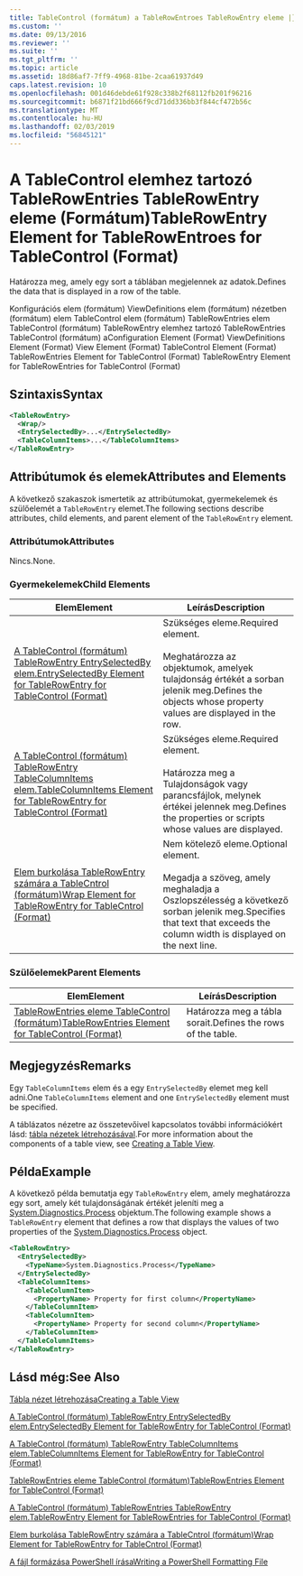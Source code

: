 ```yaml
---
title: TableControl (formátum) a TableRowEntroes TableRowEntry eleme |} A Microsoft Docs
ms.custom: ''
ms.date: 09/13/2016
ms.reviewer: ''
ms.suite: ''
ms.tgt_pltfrm: ''
ms.topic: article
ms.assetid: 18d86af7-7ff9-4968-81be-2caa61937d49
caps.latest.revision: 10
ms.openlocfilehash: 001d46debde61f928c338b2f68112fb201f96216
ms.sourcegitcommit: b6871f21bd666f9cd71dd336bb3f844cf472b56c
ms.translationtype: MT
ms.contentlocale: hu-HU
ms.lasthandoff: 02/03/2019
ms.locfileid: "56845121"
---
```

# <a name="tablerowentry-element-for-tablerowentroes-for-tablecontrol-format"></a><span data-ttu-id="aeff0-102">A TableControl elemhez tartozó TableRowEntries TableRowEntry eleme (Formátum)</span><span class="sxs-lookup"><span data-stu-id="aeff0-102">TableRowEntry Element for TableRowEntroes for TableControl (Format)</span></span>

<span data-ttu-id="aeff0-103">Határozza meg, amely egy sort a táblában megjelennek az adatok.</span><span class="sxs-lookup"><span data-stu-id="aeff0-103">Defines the data that is displayed in a row of the table.</span></span>

<span data-ttu-id="aeff0-104">Konfigurációs elem (formátum) ViewDefinitions elem (formátum) nézetben (formátum) elem TableControl elem (formátum) TableRowEntries elem TableControl (formátum) TableRowEntry elemhez tartozó TableRowEntries TableControl (formátum) a</span><span class="sxs-lookup"><span data-stu-id="aeff0-104">Configuration Element (Format) ViewDefinitions Element (Format) View Element (Format) TableControl Element (Format) TableRowEntries Element for TableControl (Format) TableRowEntry Element for TableRowEntries for TableControl (Format)</span></span>

## <a name="syntax"></a><span data-ttu-id="aeff0-105">Szintaxis</span><span class="sxs-lookup"><span data-stu-id="aeff0-105">Syntax</span></span>

```xml
<TableRowEntry>
  <Wrap/>
  <EntrySelectedBy>...</EntrySelectedBy>
  <TableColumnItems>...</TableColumnItems>
</TableRowEntry>
```

## <a name="attributes-and-elements"></a><span data-ttu-id="aeff0-106">Attribútumok és elemek</span><span class="sxs-lookup"><span data-stu-id="aeff0-106">Attributes and Elements</span></span>

<span data-ttu-id="aeff0-107">A következő szakaszok ismertetik az attribútumokat, gyermekelemek és szülőelemét a `TableRowEntry` elemet.</span><span class="sxs-lookup"><span data-stu-id="aeff0-107">The following sections describe attributes, child elements, and parent element of the `TableRowEntry` element.</span></span>

### <a name="attributes"></a><span data-ttu-id="aeff0-108">Attribútumok</span><span class="sxs-lookup"><span data-stu-id="aeff0-108">Attributes</span></span>

<span data-ttu-id="aeff0-109">Nincs.</span><span class="sxs-lookup"><span data-stu-id="aeff0-109">None.</span></span>

### <a name="child-elements"></a><span data-ttu-id="aeff0-110">Gyermekelemek</span><span class="sxs-lookup"><span data-stu-id="aeff0-110">Child Elements</span></span>

|<span data-ttu-id="aeff0-111">Elem</span><span class="sxs-lookup"><span data-stu-id="aeff0-111">Element</span></span>|<span data-ttu-id="aeff0-112">Leírás</span><span class="sxs-lookup"><span data-stu-id="aeff0-112">Description</span></span>|
|-------------|-----------------|
|[<span data-ttu-id="aeff0-113">A TableControl (formátum) TableRowEntry EntrySelectedBy elem.</span><span class="sxs-lookup"><span data-stu-id="aeff0-113">EntrySelectedBy Element for TableRowEntry for TableControl (Format)</span></span>](./entryselectedby-element-for-tablerowentry-for-tablecontrol-format.md)|<span data-ttu-id="aeff0-114">Szükséges eleme.</span><span class="sxs-lookup"><span data-stu-id="aeff0-114">Required element.</span></span><br /><br /> <span data-ttu-id="aeff0-115">Meghatározza az objektumok, amelyek tulajdonság értékét a sorban jelenik meg.</span><span class="sxs-lookup"><span data-stu-id="aeff0-115">Defines the objects whose property values are displayed in the row.</span></span>|
|[<span data-ttu-id="aeff0-116">A TableControl (formátum) TableRowEntry TableColumnItems elem.</span><span class="sxs-lookup"><span data-stu-id="aeff0-116">TableColumnItems Element for TableRowEntry for TableControl (Format)</span></span>](./tablecolumnitems-element-for-tablerowentry-for-tablecontrol-format.md)|<span data-ttu-id="aeff0-117">Szükséges eleme.</span><span class="sxs-lookup"><span data-stu-id="aeff0-117">Required element.</span></span><br /><br /> <span data-ttu-id="aeff0-118">Határozza meg a Tulajdonságok vagy parancsfájlok, melynek értékei jelennek meg.</span><span class="sxs-lookup"><span data-stu-id="aeff0-118">Defines the properties or scripts whose values are displayed.</span></span>|
|[<span data-ttu-id="aeff0-119">Elem burkolása TableRowEntry számára a TableCntrol (formátum)</span><span class="sxs-lookup"><span data-stu-id="aeff0-119">Wrap Element for TableRowEntry for TableCntrol (Format)</span></span>](./wrap-element-for-tablerowentry-for-tablecontrl-format.md)|<span data-ttu-id="aeff0-120">Nem kötelező eleme.</span><span class="sxs-lookup"><span data-stu-id="aeff0-120">Optional element.</span></span><br /><br /> <span data-ttu-id="aeff0-121">Megadja a szöveg, amely meghaladja a Oszlopszélesség a következő sorban jelenik meg.</span><span class="sxs-lookup"><span data-stu-id="aeff0-121">Specifies that text that exceeds the column width is displayed on the next line.</span></span>|

### <a name="parent-elements"></a><span data-ttu-id="aeff0-122">Szülőelemek</span><span class="sxs-lookup"><span data-stu-id="aeff0-122">Parent Elements</span></span>

|<span data-ttu-id="aeff0-123">Elem</span><span class="sxs-lookup"><span data-stu-id="aeff0-123">Element</span></span>|<span data-ttu-id="aeff0-124">Leírás</span><span class="sxs-lookup"><span data-stu-id="aeff0-124">Description</span></span>|
|-------------|-----------------|
|[<span data-ttu-id="aeff0-125">TableRowEntries eleme TableControl (formátum)</span><span class="sxs-lookup"><span data-stu-id="aeff0-125">TableRowEntries Element for TableControl (Format)</span></span>](./tablerowentries-element-for-tablecontrol-format.md)|<span data-ttu-id="aeff0-126">Határozza meg a tábla sorait.</span><span class="sxs-lookup"><span data-stu-id="aeff0-126">Defines the rows of the table.</span></span>|

## <a name="remarks"></a><span data-ttu-id="aeff0-127">Megjegyzés</span><span class="sxs-lookup"><span data-stu-id="aeff0-127">Remarks</span></span>

<span data-ttu-id="aeff0-128">Egy `TableColumnItems` elem és a egy `EntrySelectedBy` elemet meg kell adni.</span><span class="sxs-lookup"><span data-stu-id="aeff0-128">One `TableColumnItems` element and one `EntrySelectedBy` element must be specified.</span></span>

<span data-ttu-id="aeff0-129">A táblázatos nézetre az összetevőivel kapcsolatos további információkért lásd: [tábla nézetek létrehozásával](./creating-a-table-view.md).</span><span class="sxs-lookup"><span data-stu-id="aeff0-129">For more information about the components of a table view, see [Creating a Table View](./creating-a-table-view.md).</span></span>

## <a name="example"></a><span data-ttu-id="aeff0-130">Példa</span><span class="sxs-lookup"><span data-stu-id="aeff0-130">Example</span></span>

<span data-ttu-id="aeff0-131">A következő példa bemutatja egy `TableRowEntry` elem, amely meghatározza egy sort, amely két tulajdonságának értékét jeleníti meg a [System.Diagnostics.Process](/dotnet/api/System.Diagnostics.Process) objektum.</span><span class="sxs-lookup"><span data-stu-id="aeff0-131">The following example shows a `TableRowEntry` element that defines a row that displays the values of two properties of the [System.Diagnostics.Process](/dotnet/api/System.Diagnostics.Process) object.</span></span>

```xml
<TableRowEntry>
  <EntrySelectedBy>
    <TypeName>System.Diagnostics.Process</TypeName>
  </EntrySelectedBy>
  <TableColumnItems>
    <TableColumnItem>
      <PropertyName> Property for first column</PropertyName>
    </TableColumnItem>
    <TableColumnItem>
      <PropertyName> Property for second column</PropertyName>
    </TableColumnItem>
  </TableColumnItems>
</TableRowEntry>
```

## <a name="see-also"></a><span data-ttu-id="aeff0-132">Lásd még:</span><span class="sxs-lookup"><span data-stu-id="aeff0-132">See Also</span></span>

[<span data-ttu-id="aeff0-133">Tábla nézet létrehozása</span><span class="sxs-lookup"><span data-stu-id="aeff0-133">Creating a Table View</span></span>](./creating-a-table-view.md)

[<span data-ttu-id="aeff0-134">A TableControl (formátum) TableRowEntry EntrySelectedBy elem.</span><span class="sxs-lookup"><span data-stu-id="aeff0-134">EntrySelectedBy Element for TableRowEntry for TableControl (Format)</span></span>](./entryselectedby-element-for-tablerowentry-for-tablecontrol-format.md)

[<span data-ttu-id="aeff0-135">A TableControl (formátum) TableRowEntry TableColumnItems elem.</span><span class="sxs-lookup"><span data-stu-id="aeff0-135">TableColumnItems Element for TableRowEntry for TableControl (Format)</span></span>](./tablecolumnitems-element-for-tablerowentry-for-tablecontrol-format.md)

[<span data-ttu-id="aeff0-136">TableRowEntries eleme TableControl (formátum)</span><span class="sxs-lookup"><span data-stu-id="aeff0-136">TableRowEntries Element for TableControl (Format)</span></span>](./tablerowentries-element-for-tablecontrol-format.md)

[<span data-ttu-id="aeff0-137">A TableControl (formátum) TableRowEntries TableRowEntry elem.</span><span class="sxs-lookup"><span data-stu-id="aeff0-137">TableRowEntry Element for TableRowEntries for TableControl (Format)</span></span>](./tablerowentry-element-for-tablerowentroes-for-tablecontrol-format.md)

[<span data-ttu-id="aeff0-138">Elem burkolása TableRowEntry számára a TableCntrol (formátum)</span><span class="sxs-lookup"><span data-stu-id="aeff0-138">Wrap Element for TableRowEntry for TableCntrol (Format)</span></span>](./wrap-element-for-tablerowentry-for-tablecontrl-format.md)

[<span data-ttu-id="aeff0-139">A fájl formázása PowerShell írása</span><span class="sxs-lookup"><span data-stu-id="aeff0-139">Writing a PowerShell Formatting File</span></span>](./writing-a-powershell-formatting-file.md)
